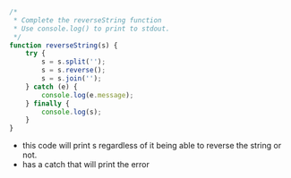```javascript
/*
 * Complete the reverseString function
 * Use console.log() to print to stdout.
 */
function reverseString(s) {
    try {
        s = s.split('');
        s = s.reverse();
        s = s.join('');
    } catch (e) {
        console.log(e.message);
    } finally {
        console.log(s);
    }
}
```
- this code will print s regardless of it being able to reverse the string or not.
- has a catch that will print the error
